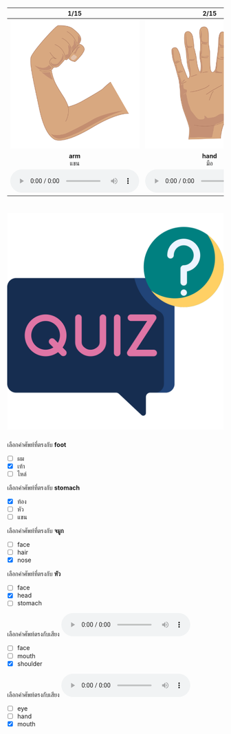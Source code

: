 <div class="carrousel">


|1/15|2/15|3/15|4/15|5/15|6/15|7/15|8/15|9/15|10/15|11/15|12/15|13/15|14/15|15/15|
| :----: | :----: | :----: | :----: | :----: | :----: | :----: | :----: | :----: | :----: | :----: | :----: | :----: | :----: | :----: |
|![](/media/img/body&#x20;parts/arm.svg)|![](/media/img/body&#x20;parts/hand.svg)|![](/media/img/body&#x20;parts/stomach.svg)|![](/media/img/body&#x20;parts/leg.svg)|![](/media/img/body&#x20;parts/ear.svg)|![](/media/img/body&#x20;parts/neck.svg)|![](/media/img/body&#x20;parts/nose.svg)|![](/media/img/body&#x20;parts/hair.svg)|![](/media/img/body&#x20;parts/chest.svg)|![](/media/img/body&#x20;parts/face.svg)|![](/media/img/body&#x20;parts/mouth.svg)|![](/media/img/body&#x20;parts/eye.svg)|![](/media/img/body&#x20;parts/shoulder.svg)|![](/media/img/body&#x20;parts/head.svg)|![](/media/img/body&#x20;parts/foot.svg)|
|**arm**<br>แขน|**hand**<br>มือ|**stomach**<br>ท้อง|**leg**<br>ขา|**ear**<br>หู|**neck**<br>คอ|**nose**<br>จมูก|**hair**<br>ผม|**chest**<br>หน้าอก|**face**<br>หน้า|**mouth**<br>ปาก|**eye**<br>ตา|**shoulder**<br>ไหล่|**head**<br>หัว|**foot**<br>เท้า|
|![](/media/audio/arm.mp3)|![](/media/audio/hand.mp3)|![](/media/audio/stomach.mp3)|![](/media/audio/leg.mp3)|![](/media/audio/ear.mp3)|![](/media/audio/neck.mp3)|![](/media/audio/nose.mp3)|![](/media/audio/hair.mp3)|![](/media/audio/chest.mp3)|![](/media/audio/face.mp3)|![](/media/audio/mouth.mp3)|![](/media/audio/eye.mp3)|![](/media/audio/shoulder.mp3)|![](/media/audio/head.mp3)|![](/media/audio/foot.mp3)|

</div>



# ![icon](/media/icons/quiz.svg) 


 เลือกคำศัพท์ที่ตรงกับ **foot**
 - [ ] ผม
 - [x] เท้า
 - [ ] ไหล่

 เลือกคำศัพท์ที่ตรงกับ **stomach**
 - [x] ท้อง
 - [ ] หัว
 - [ ] แขน

 เลือกคำศัพท์ที่ตรงกับ **จมูก**
 - [ ] face
 - [ ] hair
 - [x] nose

 เลือกคำศัพท์ที่ตรงกับ **หัว**
 - [ ] face
 - [x] head
 - [ ] stomach

 เลือกคำศัพท์ตรงกับเสียง ![](/media/audio/shoulder.mp3) 
 - [ ] face
 - [ ] mouth
 - [x] shoulder

 เลือกคำศัพท์ตรงกับเสียง ![](/media/audio/mouth.mp3) 
 - [ ] eye
 - [ ] hand
 - [x] mouth
